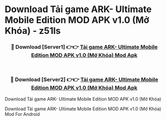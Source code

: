 # Download Tải game ARK- Ultimate Mobile Edition MOD APK v1.0 (Mở Khóa) - z51ls


<div align="center">
<h3>🔴 Download [Server1] 👉👉 <a href="https://apk-comot.site?title=Tải_game_ARK-_Ultimate_Mobile_Edition_MOD_APK_v1.0_(Mở_Khóa)">Tải game ARK- Ultimate Mobile Edition MOD APK v1.0 (Mở Khóa) Mod Apk</a></h3><br>
<h3>🔴 Download [Server2] 👉👉 <a href="https://apk-comot.site?title=Tải_game_ARK-_Ultimate_Mobile_Edition_MOD_APK_v1.0_(Mở_Khóa)">Tải game ARK- Ultimate Mobile Edition MOD APK v1.0 (Mở Khóa) Mod Apk</a></h3>
</div>



Download Tải game ARK- Ultimate Mobile Edition MOD APK v1.0 (Mở Khóa) 

Download Tải game ARK- Ultimate Mobile Edition MOD APK v1.0 (Mở Khóa) Mod For Android